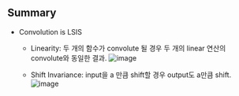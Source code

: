 ## Summary

- Convolution is LSIS
  - Linearity: 두 개의 함수가 convolute 될 경우 두 개의 linear 연산의 convolute와 동일한 결과.
 ![image](https://user-images.githubusercontent.com/19499513/134308103-6b4b5047-6e83-4bd7-a197-d3e6921eee6c.png)


  - Shift Invariance: input을 a 만큼 shift할 경우 output도 a만큼 shift.
![image](https://user-images.githubusercontent.com/19499513/134308046-fcc73c1c-c85a-4058-b933-774c54205cc1.png)
